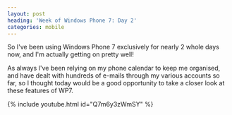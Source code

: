 ```yaml
---
layout: post
heading: 'Week of Windows Phone 7: Day 2'
categories: mobile
---
```


So I've been using Windows Phone 7 exclusively for nearly 2 whole days now, and I'm actually getting on pretty well!

As always I've been relying on my phone calendar to keep me organised, and have dealt with hundreds of e-mails through my various accounts so far, so I thought today would be a good opportunity to take a closer look at these features of WP7.

{% include youtube.html id="Q7m6y3zWmSY" %}
